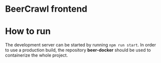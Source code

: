 # BeerCrawl frontend

# How to run

The development server can be started by running ```npm run start```. In order to use a production build, the repository **beer-docker** should be used to containerize the whole project.
